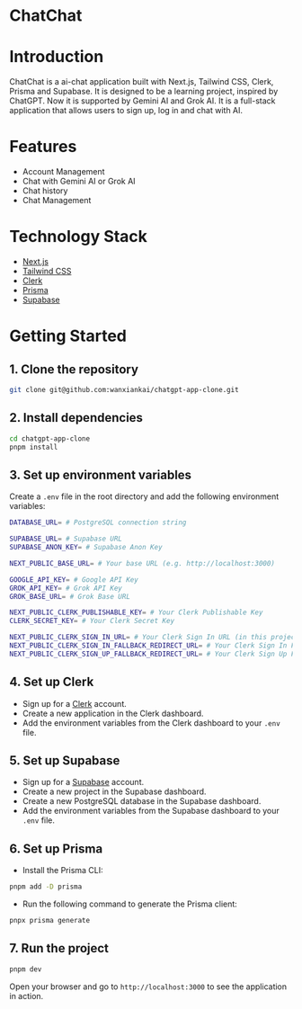 # ChatChat

# Introduction
ChatChat is a ai-chat application built with Next.js, Tailwind CSS, Clerk, Prisma and Supabase. It is designed to be a learning project, inspired by ChatGPT. Now it is supported by Gemini AI and Grok AI. It is a full-stack application that allows users to sign up, log in and chat with AI.

# Features
- Account Management
- Chat with Gemini AI or Grok AI
- Chat history
- Chat Management


# Technology Stack
- [Next.js](https://nextjs.org/docs)
- [Tailwind CSS](https://tailwindcss.com/docs/installation)
- [Clerk](https://clerk.dev/docs)
- [Prisma](https://www.prisma.io/docs)
- [Supabase](https://supabase.com/docs)

# Getting Started
## 1. Clone the repository
```bash
git clone git@github.com:wanxiankai/chatgpt-app-clone.git
```

## 2. Install dependencies
```bash
cd chatgpt-app-clone
pnpm install
```

## 3. Set up environment variables
Create a `.env` file in the root directory and add the following environment variables:
```bash
DATABASE_URL= # PostgreSQL connection string

SUPABASE_URL= # Supabase URL
SUPABASE_ANON_KEY= # Supabase Anon Key

NEXT_PUBLIC_BASE_URL= # Your base URL (e.g. http://localhost:3000)

GOOGLE_API_KEY= # Google API Key
GROK_API_KEY= # Grok API Key
GROK_BASE_URL= # Grok Base URL

NEXT_PUBLIC_CLERK_PUBLISHABLE_KEY= # Your Clerk Publishable Key
CLERK_SECRET_KEY= # Your Clerk Secret Key

NEXT_PUBLIC_CLERK_SIGN_IN_URL= # Your Clerk Sign In URL (in this project, it is /sign-in)
NEXT_PUBLIC_CLERK_SIGN_IN_FALLBACK_REDIRECT_URL= # Your Clerk Sign In Fallback Redirect URL (in this project, it is /)
NEXT_PUBLIC_CLERK_SIGN_UP_FALLBACK_REDIRECT_URL= # Your Clerk Sign Up Fallback Redirect URL (in this project, it is /)

```

## 4. Set up Clerk
- Sign up for a [Clerk](https://clerk.dev/) account.
- Create a new application in the Clerk dashboard.
- Add the environment variables from the Clerk dashboard to your `.env` file.

## 5. Set up Supabase
- Sign up for a [Supabase](https://supabase.com/) account.
- Create a new project in the Supabase dashboard.
- Create a new PostgreSQL database in the Supabase dashboard.
- Add the environment variables from the Supabase dashboard to your `.env` file.

## 6. Set up Prisma
- Install the Prisma CLI:
```bash
pnpm add -D prisma
```
- Run the following command to generate the Prisma client:
```bash
pnpx prisma generate
```

## 7. Run the project
```bash
pnpm dev
```
Open your browser and go to `http://localhost:3000` to see the application in action.











